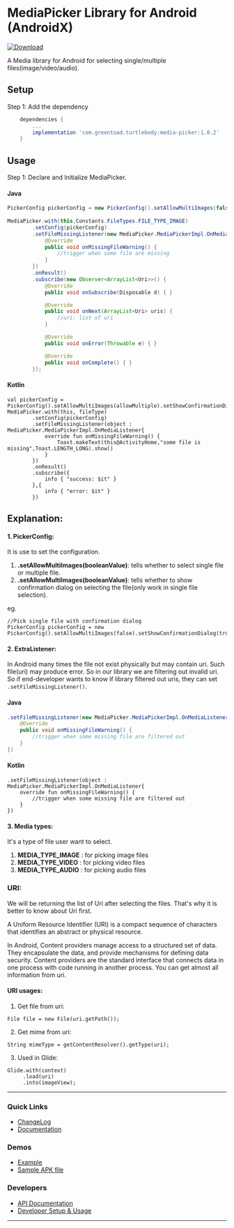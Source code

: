 # MediaPicker Library for Android (AndroidX)

[ ![Download](https://api.bintray.com/packages/greentoad/android-media-picker/com.greentoad.turtlebody.mediapicker/images/download.svg?version=1.0.2) ](https://bintray.com/greentoad/android-media-picker/com.greentoad.turtlebody.mediapicker/1.0.2/link)

A Media library for Android for selecting single/multiple files(image/video/audio).


## Setup
Step 1: Add the dependency

```gradle
    dependencies {
        ...
        implementation 'com.greentoad.turtlebody:media-picker:1.0.2'
    }
```

## Usage
Step 1: Declare and Initialize MediaPicker.

#### Java
```java
PickerConfig pickerConfig = new PickerConfig().setAllowMultiImages(false).setShowConfirmationDialog(true);
        
MediaPicker.with(this,Constants.FileTypes.FILE_TYPE_IMAGE)
        .setConfig(pickerConfig)
        .setFileMissingListener(new MediaPicker.MediaPickerImpl.OnMediaListener() {
            @Override
            public void onMissingFileWarning() {
                //trigger when some file are missing
            }
        })
        .onResult()
        .subscribe(new Observer<ArrayList<Uri>>() {
            @Override
            public void onSubscribe(Disposable d) { }

            @Override
            public void onNext(ArrayList<Uri> uris) {
                //uri: list of uri
            }

            @Override
            public void onError(Throwable e) { }

            @Override
            public void onComplete() { }
        });
```

#### Kotlin
```
val pickerConfig = PickerConfig().setAllowMultiImages(allowMultiple).setShowConfirmationDialog(true)
MediaPicker.with(this, fileType)
        .setConfig(pickerConfig)
        .setFileMissingListener(object : MediaPicker.MediaPickerImpl.OnMediaListener{
            override fun onMissingFileWarning() {
                Toast.makeText(this@ActivityHome,"some file is missing",Toast.LENGTH_LONG).show()
            }
        })
        .onResult()
        .subscribe({
            info { "success: $it" }
        },{
            info { "error: $it" }
        })
```

## Explanation:

#### 1. PickerConfig:
It is use to set the configuration.
1. **.setAllowMultiImages(booleanValue)**: tells whether to select single file or multiple file.
2. **.setAllowMultiImages(booleanValue)**: tells whether to show confirmation dialog on selecting the file(only work in single file selection).

eg.
```
//Pick single file with confirmation dialog
PickerConfig pickerConfig = new PickerConfig().setAllowMultiImages(false).setShowConfirmationDialog(true);
```

#### 2. ExtraListener:
In Android many times the file not exist physically but may contain uri. Such file(uri) may produce error. So in our library we are filtering out invalid uri. So if end-developer wants to know if library filtered out uris, they can set ```.setFileMissingListener()```.

#### Java
```Java
.setFileMissingListener(new MediaPicker.MediaPickerImpl.OnMediaListener() {
    @Override
    public void onMissingFileWarning() {
        //trigger when some missing file are filtered out
    }
})
```
#### Kotlin
```
.setFileMissingListener(object : MediaPicker.MediaPickerImpl.OnMediaListener{
    override fun onMissingFileWarning() {
        //trigger when some missing file are filtered out
    }
})
```
#### 3. Media types:
It's a type of file user want to select.
1. **MEDIA_TYPE_IMAGE** : for picking image files
2. **MEDIA_TYPE_VIDEO** : for picking video files
3. **MEDIA_TYPE_AUDIO** : for picking audio files


### URI:
We will be returning the list of Uri after selecting the files. That's why it is better to know about Uri first.

A Uniform Resource Identifier (URI) is a compact sequence of characters that identifies an abstract or physical resource.

In Android, Content providers manage access to a structured set of data. They encapsulate the data, and provide mechanisms for defining data security. Content providers are the standard interface that connects data in one process with code running in another process.
You can get almost all information from uri.
#### URI usages:
1. Get file from uri:
```
File file = new File(uri.getPath());
```

2. Get mime from uri:
```
String mimeType = getContentResolver().getType(uri);
```

3. Used in Glide:
```
Glide.with(context)
     .load(uri)
     .into(imageView);
```


---
### Quick Links

*  [ChangeLog](https://github.com/Turtlebody/android-media-picker/blob/master/CHANGELOG.md)
*  [Documentation](https://github.com/Turtlebody/android-media-picker/wiki)

### Demos

*  [Example](https://tburleson-layouts-demos.firebaseapp.com/)
*  [Sample APK file](https://github.com/angular/flex-layout/blob/master/src/apps/demo-app/src/app/app.module.ts)

### Developers

*  [API Documentation](https://github.com/Turtlebody/android-media-picker/wiki/API-Documentation)
*  [Developer Setup & Usage](https://github.com/Turtlebody/android-media-picker/wiki/Developer-Setup)

---





